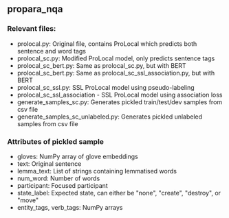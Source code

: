 ## propara_nqa

### Relevant files:

- prolocal.py: Original file, contains ProLocal which predicts both sentence and word tags
- prolocal_sc.py: Modified ProLocal model, only predicts sentence tags
- prolocal_sc_bert.py: Same as prolocal_sc.py, but with BERT
- prolocal_sc_bert.py: Same as prolocal_sc_ssl_association.py, but with BERT
- prolocal_sc_ssl.py: SSL ProLocal model using pseudo-labeling
- prolocal_sc_ssl_association - SSL ProLocal model using association loss
- generate_samples_sc.py: Generates pickled train/test/dev samples from csv file
- generate_samples_sc_unlabeled.py: Generates pickled unlabeled samples from csv file

### Attributes of pickled sample
- gloves: NumPy array of glove embeddings
- text: Original sentence
- lemma_text: List of strings containing lemmatised words
- num_word: Number of words
- participant: Focused participant
- state_label: Expected state, can either be "none", "create", "destroy", or "move"
- entity_tags, verb_tags: NumPy arrays